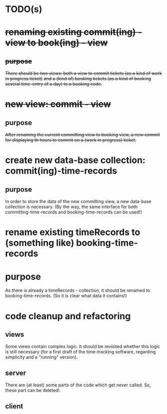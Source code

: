 # TODO(s)

# ~~renaming existing commit(ing) - view to book(ing) - view~~

## ~~purpose~~
~~There should be two views: both a view to commit tickets (as a kind of work in progress ticket)~~
~~and a (kind of) booking tickets (as a kind of booking several time-entry of a day) to a booking code.~~

# ~~new view: commit - view~~

## purpose
~~After renaming the current committing view to booking view, a new commit for displaying th hours to commit on a (work in progress) ticket.~~

# create new data-base collection: commit(ing)-time-records

## purpose

In order to store the data of the new committing view, a new data-base collection is necessary.
(By the way, the same interface for both committing-time-records and booking-time-records can be used!)

# rename existing timeRecords to (something like) booking-time-records

# purpose
As there is already a timeRecords - collection, it should be renamed to booking-time-records.
(So it is clear what data it contains!)

# code cleanup and refactoring

## views
Some views contain complex logic. It should be revisited whether this logic is still necessary
(for a first draft of the time-tracking software, regarding simplicity and a "running" version).

## server
There are (at least) some parts of the code which get never called.
So, these part can be deleted!.

## client
